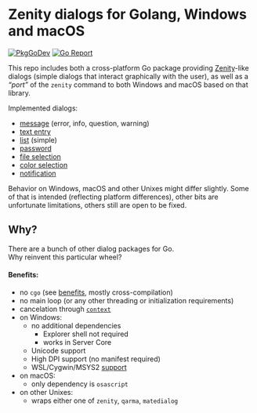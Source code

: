 # Zenity dialogs for Golang, Windows and macOS

[![PkgGoDev](https://pkg.go.dev/badge/image)](https://pkg.go.dev/github.com/ncruces/zenity)
[![Go Report](https://goreportcard.com/badge/github.com/ncruces/zenity)](https://goreportcard.com/report/github.com/ncruces/zenity)

This repo includes both a cross-platform Go package providing
[Zenity](https://help.gnome.org/users/zenity/stable/)-like dialogs
(simple dialogs that interact graphically with the user),
as well as a *“port”* of the `zenity` command to both Windows and macOS based on that library.

Implemented dialogs:
* [message](https://github.com/ncruces/zenity/wiki/Message-dialog) (error, info, question, warning)
* [text entry](https://github.com/ncruces/zenity/wiki/Text-Entry-dialog)
* [list](https://github.com/ncruces/zenity/wiki/List-dialog) (simple)
* [password](https://github.com/ncruces/zenity/wiki/Password-dialog)
* [file selection](https://github.com/ncruces/zenity/wiki/File-Selection-dialog)
* [color selection](https://github.com/ncruces/zenity/wiki/Color-Selection-dialog)
* [notification](https://github.com/ncruces/zenity/wiki/Notification)

Behavior on Windows, macOS and other Unixes might differ slightly.
Some of that is intended (reflecting platform differences),
other bits are unfortunate limitations,
others still are open to be fixed.

## Why?

There are a bunch of other dialog packages for Go.\
Why reinvent this particular wheel?

#### Benefits:

* no `cgo` (see [benefits](https://dave.cheney.net/2016/01/18/cgo-is-not-go), mostly cross-compilation)
* no main loop (or any other threading or initialization requirements)
* cancelation through [`context`](https://golang.org/pkg/context/)
* on Windows:
  * no additional dependencies
    * Explorer shell not required
    * works in Server Core
  * Unicode support
  * High DPI support (no manifest required)
  * WSL/Cygwin/MSYS2 [support](https://github.com/ncruces/zenity/wiki/Zenity-for-WSL,-Cygwin,-MSYS2)
* on macOS:
  * only dependency is `osascript`
* on other Unixes:
  * wraps either one of `zenity`, `qarma`, `matedialog`
